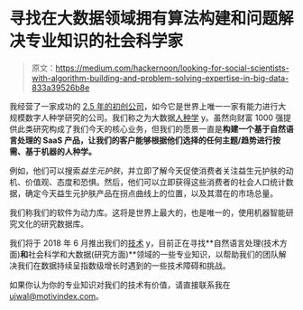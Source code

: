 # 寻找在大数据领域拥有算法构建和问题解决专业知识的社会科学家

> 原文：<https://medium.com/hackernoon/looking-for-social-scientists-with-algorithm-building-and-problem-solving-expertise-in-big-data-833a39526b8e>

我经营了一家成功的 [2.5 年的初创公司](http://motivindex.com)，如今它是世界上唯一一家有能力进行大规模数字人种学研究的公司。我们称之为大数据[人种学](https://hackernoon.com/tagged/ethnography) y。虽然向财富 1000 强提供此类研究构成了我们今天的核心业务，但我们的愿景一直是**构建一个基于自然语言处理的 SaaS 产品，让我们的客户能够根据他们选择的任何主题/趋势进行按需、基于机器的人种学。**

例如，他们可以搜索*益生元护肤*，并立即了解今天促使消费者关注益生元护肤的动机、价值观、态度和恐惧。然后，他们可以立即获得这些消费者的社会人口统计数据，确定今天益生元护肤产品在拐点曲线上的位置，以及其潜在的市场总量。

我们称我们的软件为动力库。这将是世界上最大的，也是唯一的，使用机器智能研究文化的研究数据库。

我们将于 2018 年 6 月推出我们的[技术](https://hackernoon.com/tagged/technology) y，目前正在寻找**自然语言处理(技术方面)**和**社会科学和大数据(研究方面)**领域的一些专业知识，以帮助我们的团队解决我们在数据持续呈指数级增长时遇到的一些技术障碍和挑战。

如果你认为你的专业知识对我们的技术有价值，请直接联系我在 ujwal@motivindex.com。
